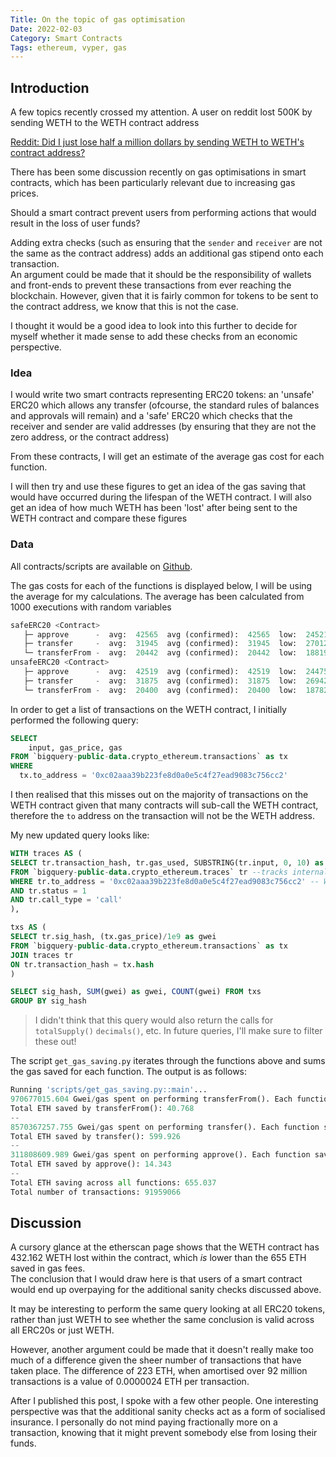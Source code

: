 ```yaml
---
Title: On the topic of gas optimisation
Date: 2022-02-03 
Category: Smart Contracts
Tags: ethereum, vyper, gas
---
```


## Introduction

A few topics recently crossed my attention. A user on reddit lost 500K by sending WETH to the WETH contract address

[Reddit: Did I just lose half a million dollars by sending WETH to WETH's contract address?](https://www.reddit.com/r/ethereum/comments/sfz4kw/did_i_just_lose_half_a_million_dollars_by_sending)

There has been some discussion recently on gas optimisations in smart contracts, which has been particularly relevant due to increasing gas prices.

Should a smart contract prevent users from performing actions that would result in the loss of user funds?

Adding extra checks (such as ensuring that the `sender` and `receiver` are not the same as the contract address) adds an additional gas stipend onto each transaction.  
An argument could be made that it should be the responsibility of wallets and front-ends to prevent these transactions from ever reaching the blockchain. However, given that it is fairly common for tokens to be sent to the contract address, we know that this is not the case.

I thought it would be a good idea to look into this further to decide for myself whether it made sense to add these checks from an economic perspective.

### Idea

I would write two smart contracts representing ERC20 tokens: an 'unsafe' ERC20 which allows any transfer (ofcourse, the standard rules of balances and approvals will remain) and a 'safe' ERC20 which checks that the receiver and sender are valid addresses (by ensuring that they are not the zero address, or the contract address)

From these contracts, I will get an estimate of the average gas cost for each function. 

I will then try and use these figures to get an idea of the gas saving that would have occurred during the lifespan of the WETH contract. I will also get an idea of how much WETH has been 'lost' after being sent to the WETH contract and compare these figures


### Data

All contracts/scripts are available on [Github](https://github.com/abdullathedruid/gas-cost-erc20).

The gas costs for each of the functions is displayed below, I will be using the average for my calculations. The average has been calculated from 1000 executions with random variables

```python
safeERC20 <Contract>
   ├─ approve      -  avg:  42565  avg (confirmed):  42565  low:  24521  high:  44117
   ├─ transfer     -  avg:  31945  avg (confirmed):  31945  low:  27012  high:  35808
   └─ transferFrom -  avg:  20442  avg (confirmed):  20442  low:  18819  high:  29250
unsafeERC20 <Contract>
   ├─ approve      -  avg:  42519  avg (confirmed):  42519  low:  24475  high:  44071
   ├─ transfer     -  avg:  31875  avg (confirmed):  31875  low:  26942  high:  35738
   └─ transferFrom -  avg:  20400  avg (confirmed):  20400  low:  18782  high:  29176
```

In order to get a list of transactions on the WETH contract, I initially performed the following query:

```SQL
SELECT
    input, gas_price, gas
FROM `bigquery-public-data.crypto_ethereum.transactions` as tx
WHERE
  tx.to_address = '0xc02aaa39b223fe8d0a0e5c4f27ead9083c756cc2'
```

I then realised that this misses out on the majority of transactions on the WETH contract given that many contracts will sub-call the WETH contract, therefore the `to` address on the transaction will not be the WETH address.

My new updated query looks like:
```SQL
WITH traces AS (
SELECT tr.transaction_hash, tr.gas_used, SUBSTRING(tr.input, 0, 10) as sig_hash
FROM `bigquery-public-data.crypto_ethereum.traces` tr --tracks internal transactions
WHERE tr.to_address = '0xc02aaa39b223fe8d0a0e5c4f27ead9083c756cc2' -- WETH
AND tr.status = 1
AND tr.call_type = 'call'
),

txs AS (
SELECT tr.sig_hash, (tx.gas_price)/1e9 as gwei
FROM `bigquery-public-data.crypto_ethereum.transactions` as tx
JOIN traces tr 
ON tr.transaction_hash = tx.hash
)

SELECT sig_hash, SUM(gwei) as gwei, COUNT(gwei) FROM txs
GROUP BY sig_hash
```
 > I didn't think that this query would also return the calls for `totalSupply()` `decimals()`, etc. In future queries, I'll make sure to filter these out!

The script `get_gas_saving.py` iterates through the functions above and sums the gas saved for each function. The output is as follows:

```python
Running 'scripts/get_gas_saving.py::main'...
970677015.604 Gwei/gas spent on performing transferFrom(). Each function saves 42 gas
Total ETH saved by transferFrom(): 40.768
--
8570367257.755 Gwei/gas spent on performing transfer(). Each function saves 70 gas
Total ETH saved by transfer(): 599.926
--
311808609.989 Gwei/gas spent on performing approve(). Each function saves 46 gas
Total ETH saved by approve(): 14.343
--
Total ETH saving across all functions: 655.037 
Total number of transactions: 91959066
```

## Discussion

A cursory glance at the etherscan page shows that the WETH contract has 432.162 WETH lost within the contract, which _is_ lower than the 655 ETH saved in gas fees.  
The conclusion that I would draw here is that users of a smart contract would end up overpaying for the additional sanity checks discussed above.

It may be interesting to perform the same query looking at all ERC20 tokens, rather than just WETH to see whether the same conclusion is valid across all ERC20s or just WETH.

However, another argument could be made that it doesn't really make too much of a difference given the sheer number of transactions that have taken place. The difference of 223 ETH, when amortised over 92 million transactions is a value of 0.0000024 ETH per transaction.  

After I published this post, I spoke with a few other people. One interesting perspective was that the additional sanity checks act as a form of socialised insurance. I personally do not mind paying fractionally more on a transaction, knowing that it might prevent somebody else from losing their funds.